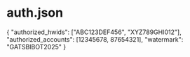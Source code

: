 # auth.json
{
    "authorized_hwids": ["ABC123DEF456", "XYZ789GHI012"],
    "authorized_accounts": [12345678, 87654321],
    "watermark": "GATSBIBOT2025"
}
